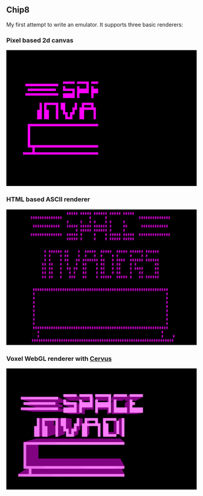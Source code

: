 Chip8
---

My first attempt to write an emulator. It supports three basic renderers:

### Pixel based 2d canvas
![canvas](screens/canvas-renderer.gif)

### HTML based ASCII renderer
![ascii](screens/ascii-renderer.gif)

### Voxel WebGL renderer with [Cervus](https://github.com/michalbe/cervus)
![webgl](screens/webgl-renderer.gif)

